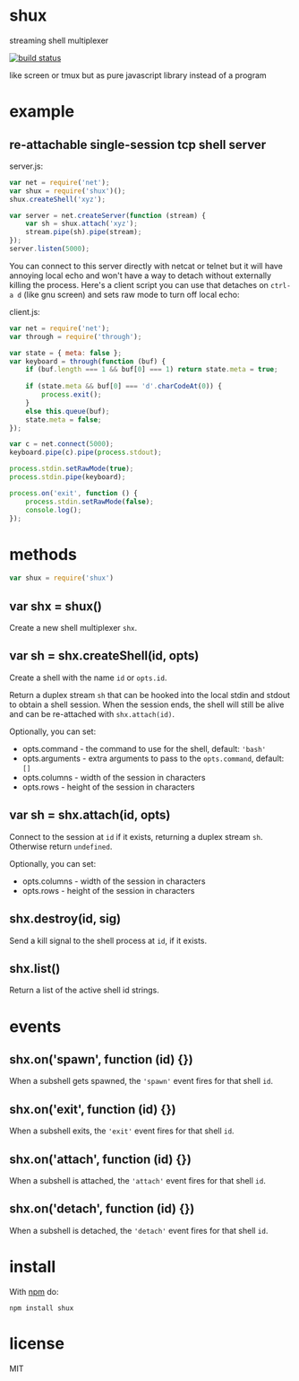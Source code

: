 # shux

streaming shell multiplexer

[![build status](https://secure.travis-ci.org/substack/shux.png)](http://travis-ci.org/substack/shux)

like screen or tmux but as pure javascript library instead of a program

# example

## re-attachable single-session tcp shell server

server.js:

``` js
var net = require('net');
var shux = require('shux')();
shux.createShell('xyz');

var server = net.createServer(function (stream) {
    var sh = shux.attach('xyz');
    stream.pipe(sh).pipe(stream);
});
server.listen(5000);
```

You can connect to this server directly with netcat or telnet but it will have
annoying local echo and won't have a way to detach without externally killing
the process. Here's a client script you can use that detaches on `ctrl-a d`
(like gnu screen) and sets raw mode to turn off local echo:

client.js:

``` js
var net = require('net');
var through = require('through');

var state = { meta: false };
var keyboard = through(function (buf) {
    if (buf.length === 1 && buf[0] === 1) return state.meta = true;
    
    if (state.meta && buf[0] === 'd'.charCodeAt(0)) {
        process.exit();
    }
    else this.queue(buf);
    state.meta = false;
});

var c = net.connect(5000);
keyboard.pipe(c).pipe(process.stdout);

process.stdin.setRawMode(true);
process.stdin.pipe(keyboard);

process.on('exit', function () {
    process.stdin.setRawMode(false);
    console.log();
});
```

# methods

``` js
var shux = require('shux')
```

## var shx = shux()

Create a new shell multiplexer `shx`.

## var sh = shx.createShell(id, opts)

Create a shell with the name `id` or `opts.id`.

Return a duplex stream `sh` that can be hooked into the local stdin and stdout
to obtain a shell session. When the session ends, the shell will still be alive
and can be re-attached with `shx.attach(id)`.

Optionally, you can set:

* opts.command - the command to use for the shell, default: `'bash'`
* opts.arguments - extra arguments to pass to the `opts.command`, default: `[]`
* opts.columns - width of the session in characters
* opts.rows - height of the session in characters

## var sh = shx.attach(id, opts)

Connect to the session at `id` if it exists, returning a duplex stream `sh`.
Otherwise return `undefined`.

Optionally, you can set:

* opts.columns - width of the session in characters
* opts.rows - height of the session in characters

## shx.destroy(id, sig)

Send a kill signal to the shell process at `id`, if it exists.

## shx.list()

Return a list of the active shell id strings.

# events

## shx.on('spawn', function (id) {})

When a subshell gets spawned, the `'spawn'` event fires for that shell `id`.

## shx.on('exit', function (id) {})

When a subshell exits, the `'exit'` event fires for that shell `id`.

## shx.on('attach', function (id) {})

When a subshell is attached, the `'attach'` event fires for that shell `id`.

## shx.on('detach', function (id) {})

When a subshell is detached, the `'detach'` event fires for that shell `id`.

# install

With [npm](https://npmjs.org) do:

```
npm install shux
```

# license

MIT
